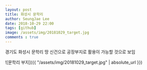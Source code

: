 ```yaml
---
layout: post
title: 화성시 문학리
author: SeungJae Lee
date: 2018-10-29 22:00
tags: [github]
image: /assets/img/20181029_target.jpg
comments : true
---
```



경기도 화성시 문학리 땅 신건으로 공장부지로 활용이 가능할 것으로 보임

![문학리 부지]({{ "/assets/img/20181029_target.jpg" | absolute_url }})